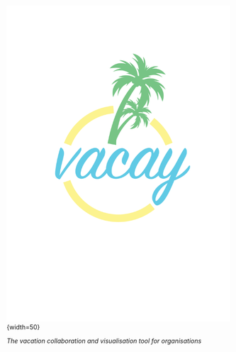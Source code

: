 ![vacay logo](./logo/logo_full_color.svg){width=50}

_The vacation collaboration and visualisation tool for organisations_
